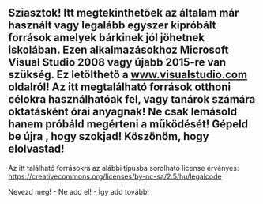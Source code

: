 Sziasztok!
Itt megtekinthetőek az általam már használt vagy legalább egyszer kipróbált források amelyek bárkinek jól jöhetnek iskolában.
Ezen alkalmazásokhoz Microsoft Visual Studio 2008 vagy újabb 2015-re van szükség.
Ez letölthető a www.visualstudio.com oldalról!
Az itt megtalálható források otthoni célokra használhatóak fel, vagy tanárok számára oktatásként órai anyagnak!
Ne csak lemásold hanem próbáld megérteni a működését! Gépeld be újra , hogy szokjad!
Köszönöm, hogy elolvastad!
--------------------------------------
Az itt található forrásokra az alábbi típusba sorolható license érvényes:
https://creativecommons.org/licenses/by-nc-sa/2.5/hu/legalcode

Nevezd meg! - Ne add el! - Így add tovább!
